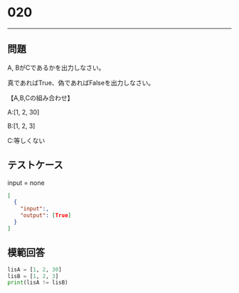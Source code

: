 
# 020

---

## 問題

A, BがCであるかを出力しなさい。

真であればTrue、偽であればFalseを出力しなさい。

【A,B,Cの組み合わせ】

A:[1, 2, 30]

B:[1, 2, 3]

C:等しくない

## テストケース

input = none

```json
[
  {
    "input":,
    "output": [True]
  }
]
```

## 模範回答

```python
lisA = [1, 2, 30]
lisB = [1, 2, 3]
print(lisA != lisB)
```
